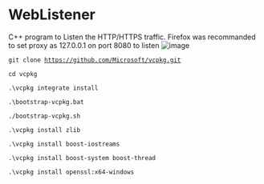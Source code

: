 # WebListener
C++ program to Listen the HTTP/HTTPS traffic. 
Firefox was recommanded to set proxy as 127.0.0.1 on port 8080 to listen
![image](https://github.com/user-attachments/assets/f485ab83-5dcd-4462-84e3-de76283bff80)

<code>git clone https://github.com/Microsoft/vcpkg.git</code>

<code>cd vcpkg</code>

<code>.\vcpkg integrate install</code>

<code>.\bootstrap-vcpkg.bat</code>

<code>./bootstrap-vcpkg.sh</code>

<code>.\vcpkg install zlib</code>

<code>.\vcpkg install boost-iostreams</code>

<code>.\vcpkg install boost-system boost-thread</code>

<code>.\vcpkg install openssl:x64-windows</code>

